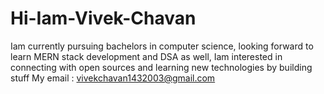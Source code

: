 # Hi-Iam-Vivek-Chavan
Iam currently pursuing bachelors in computer science, looking forward to learn MERN stack development and DSA as well, Iam interested in connecting with open sources and learning new technologies by building stuff
My email : vivekchavan1432003@gmail.com
